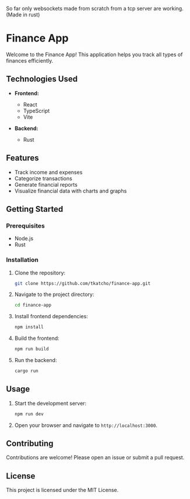 So far only websockets made from scratch from a tcp server are working. (Made in rust) 


# Finance App

Welcome to the Finance App! This application helps you track all types of finances efficiently.

## Technologies Used

- **Frontend:**
    - React
    - TypeScript
    - Vite

- **Backend:**
    - Rust

## Features

- Track income and expenses
- Categorize transactions
- Generate financial reports
- Visualize financial data with charts and graphs

## Getting Started

### Prerequisites

- Node.js
- Rust

### Installation

1. Clone the repository:
     ```sh
     git clone https://github.com/tkatcho/finance-app.git
     ```
2. Navigate to the project directory:
     ```sh
     cd finance-app
     ```
3. Install frontend dependencies:
     ```sh
     npm install
     ```
4. Build the frontend:
     ```sh
     npm run build
     ```
5. Run the backend:
     ```sh
     cargo run
     ```

## Usage

1. Start the development server:
     ```sh
     npm run dev
     ```
2. Open your browser and navigate to `http://localhost:3000`.

## Contributing

Contributions are welcome! Please open an issue or submit a pull request.

## License

This project is licensed under the MIT License.
